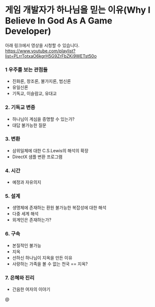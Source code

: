 # 게임 개발자가 하나님을 믿는 이유(Why I Believe In God As A Game Developer)

아래 링크에서 영상을 시청할 수 있습니다.<br>
https://www.youtube.com/playlist?list=PLrrTotxaO6kgrH5G9ZrFbZKi9WETst50o

### 1 우주를 보는 관점들
  - 진화론, 창조론, 불가지론, 범신론
  - 유일신론
  - 기독교, 이슬람교, 유대교

### 2. 기독교 변증
  - 하나님이 계심을 증명할 수 있는가?
  - 대답 불가능한 질문

### 3. 변환
  - 삼위일체에 대한 C.S.Lewis의 해석의 확장
  - DirectX 샘플 변환 프로그램

### 4. 시간
  - 예정과 자유의지

### 5. 설계
  - 생명체에 존재하는 환원 불가능한 복잡성에 대한 해석
  - 다중 세계 해석
  - 외계인은 존재하는가?

### 6. 구속
  - 본질적인 불가능
  - 지옥
  - 선하신 하나님이 지옥을 만든 이유
  - 사랑하는 가족을 볼 수 없는 천국 == 지옥?

### 7. 은혜와 진리
  - 간음한 여자의 이야기
  
@
